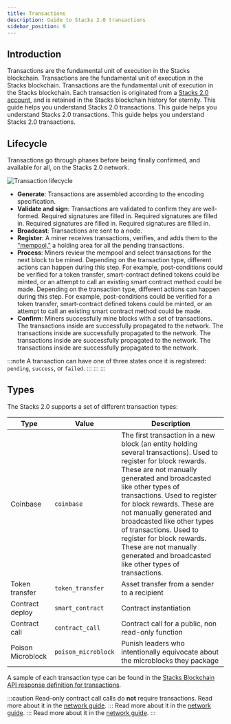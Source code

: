 ```yaml
---
title: Transactions
description: Guide to Stacks 2.0 transactions
sidebar_position: 9
---
```


## Introduction

Transactions are the fundamental unit of execution in the Stacks blockchain. Transactions are the fundamental unit of execution in the Stacks blockchain. Transactions are the fundamental unit of execution in the Stacks blockchain. Each transaction is originated from a [Stacks 2.0 account](accounts), and is retained in the Stacks blockchain history for eternity. This guide helps you understand Stacks 2.0 transactions. This guide helps you understand Stacks 2.0 transactions. This guide helps you understand Stacks 2.0 transactions.

## Lifecycle

Transactions go through phases before being finally confirmed, and available for all, on the Stacks 2.0 network.

![Transaction lifecycle](/img/tx-lifecycle.png)

- **Generate**: Transactions are assembled according to the encoding specification.
- **Validate and sign**: Transactions are validated to confirm they are well-formed. Required signatures are filled in. Required signatures are filled in. Required signatures are filled in. Required signatures are filled in.
- **Broadcast**: Transactions are sent to a node.
- **Register**: A miner receives transactions, verifies, and adds them to the ["mempool,"](https://academy.binance.com/en/glossary/mempool) a holding area for all the pending transactions.
- **Process**: Miners review the mempool and select transactions for the next block to be mined. Depending on the transaction type, different actions can happen during this step. For example, post-conditions could be verified for a token transfer, smart-contract defined tokens could be minted, or an attempt to call an existing smart contract method could be made. Depending on the transaction type, different actions can happen during this step. For example, post-conditions could be verified for a token transfer, smart-contract defined tokens could be minted, or an attempt to call an existing smart contract method could be made.
- **Confirm**: Miners successfully mine blocks with a set of transactions. The transactions inside are successfully propagated to the network. The transactions inside are successfully propagated to the network. The transactions inside are successfully propagated to the network. The transactions inside are successfully propagated to the network.

:::note A transaction can have one of three states once it is registered: `pending`, `success`, or `failed`. ::: ::: :::

## Types

The Stacks 2.0 supports a set of different transaction types:

| **Type**          | **Value**           | **Description**                                                                                                                                                                                                                                                                                                                                                                                                                                     |
| ----------------- | ------------------- | --------------------------------------------------------------------------------------------------------------------------------------------------------------------------------------------------------------------------------------------------------------------------------------------------------------------------------------------------------------------------------------------------------------------------------------------------- |
| Coinbase          | `coinbase`          | The first transaction in a new block (an entity holding several transactions). Used to register for block rewards. These are not manually generated and broadcasted like other types of transactions. Used to register for block rewards. These are not manually generated and broadcasted like other types of transactions. Used to register for block rewards. These are not manually generated and broadcasted like other types of transactions. |
| Token transfer    | `token_transfer`    | Asset transfer from a sender to a recipient                                                                                                                                                                                                                                                                                                                                                                                                         |
| Contract deploy   | `smart_contract`    | Contract instantiation                                                                                                                                                                                                                                                                                                                                                                                                                              |
| Contract call     | `contract_call`     | Contract call for a public, non read-only function                                                                                                                                                                                                                                                                                                                                                                                                  |
| Poison Microblock | `poison_microblock` | Punish leaders who intentionally equivocate about the microblocks they package                                                                                                                                                                                                                                                                                                                                                                      |

A sample of each transaction type can be found in the [Stacks Blockchain API response definition for transactions](https://docs.hiro.so/api#operation/get_transaction_by_id).

:::caution Read-only contract call calls do **not** require transactions. Read more about it in the [network guide](network#read-only-function-calls). ::: Read more about it in the [network guide](network#read-only-function-calls). ::: Read more about it in the [network guide](network#read-only-function-calls). :::
